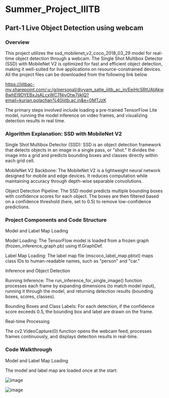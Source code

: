 # Summer_Project_IIITB
## Part-1 Live Object Detection using webcam
### Overview
This project utilizes the ssd_mobilenet_v2_coco_2018_03_29 model for real-time object detection through a webcam. The Single Shot Multibox Detector (SSD) with MobileNet V2 is optimized for fast and efficient object detection, making it well-suited for live applications on resource-constrained devices.
All the project files can be downloaded from the following link below

https://iiitbac-my.sharepoint.com/:u:/g/personal/divyam_satle_iiitb_ac_in/EeiHcSRtUAtAkw8whEl9DYEBxJsALcxWC7NjyOtw7jjklQ?email=kurian.polachan%40iiitb.ac.in&e=0MTJzK

The primary steps involved include loading a pre-trained TensorFlow Lite model, running the model inference on video frames, and visualizing detection results in real time.

### Algorithm Explanation: SSD with MobileNet V2
Single Shot Multibox Detector (SSD): SSD is an object detection framework that detects objects in an image in a single pass, or "shot." It divides the image into a grid and predicts bounding boxes and classes directly within each grid cell.

MobileNet V2 Backbone: The MobileNet V2 is a lightweight neural network designed for mobile and edge devices. It reduces computation while maintaining accuracy through depth-wise separable convolutions.

Object Detection Pipeline: The SSD model predicts multiple bounding boxes with confidence scores for each object. The boxes are then filtered based on a confidence threshold (here, set to 0.5) to remove low-confidence predictions.

### Project Components and Code Structure

Model and Label Map Loading

Model Loading: The TensorFlow model is loaded from a frozen graph (frozen_inference_graph.pb) using tf.GraphDef.

Label Map Loading: The label map file (mscoco_label_map.pbtxt) maps class IDs to human-readable names, such as "person" and "car."

Inference and Object Detection

Running Inference: The run_inference_for_single_image() function processes each frame by expanding dimensions (to match model input), running it through the model, and returning detection results (bounding boxes, scores, classes).

Bounding Boxes and Class Labels: For each detection, if the confidence score exceeds 0.5, the bounding box and label are drawn on the frame.

Real-time Processing

The cv2.VideoCapture(0) function opens the webcam feed, processes frames continuously, and displays detection results in real-time.

### Code Walkthrough

Model and Label Map Loading

The model and label map are loaded once at the start:

![image](https://github.com/user-attachments/assets/9f8e3099-3bc9-4312-a3e9-e9d6ab66a932)

![image](https://github.com/user-attachments/assets/3c913ba0-9e9e-4c4c-85eb-3636193a2278)









